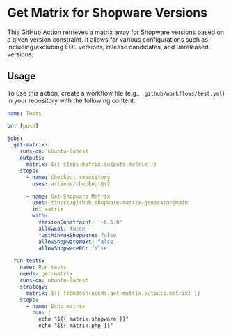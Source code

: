 # Get Matrix for Shopware Versions

This GitHub Action retrieves a matrix array for Shopware versions based on a given version constraint. It allows for various configurations such as including/excluding EOL versions, release candidates, and unreleased versions.

## Usage

To use this action, create a workflow file (e.g., `.github/workflows/test.yml`) in your repository with the following content:

```yaml
name: Tests

on: [push]

jobs:
  get-matrix:
    runs-on: ubuntu-latest
    outputs:
      matrix: ${{ steps.matrix.outputs.matrix }}
    steps:
      - name: Checkout repository
        uses: actions/checkout@v2

      - name: Get Shopware Matrix
        uses: tinect/github-shopware-matrix-generator@main
        id: matrix
        with:
          versionConstraint: '~6.6.0'
          allowEol: false
          justMinMaxShopware: false
          allowShopwareNext: false
          allowShopwareRC: false

  run-tests:
    name: Run tests
    needs: get-matrix
    runs-on: ubuntu-latest
    strategy:
      matrix: ${{ fromJson(needs.get-matrix.outputs.matrix) }}
    steps:
      - name: Echo matrix
        run: |
          echo "${{ matrix.shopware }}"
          echo "${{ matrix.php }}"
```
